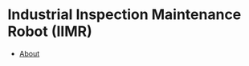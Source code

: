 # Industrial Inspection Maintenance Robot (IIMR)
- [About](https://docs.google.com/document/d/1eE-1jKDBQ63lgWTxEkcUEU_6umB_hk25KCoOoRWT8LQ/edit?usp=sharing)
